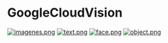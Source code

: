 # GoogleCloudVision
[![imagenes.png](https://i.postimg.cc/28CQWGnW/imagenes.png)](https://postimg.cc/0rHKRpW5)
[![text.png](https://i.postimg.cc/Gm5GZ1VP/text.png)](https://postimg.cc/FY0YLw91)
[![face.png](https://i.postimg.cc/Y9cgCzph/face.png)](https://postimg.cc/QBbV65K3)
[![object.png](https://i.postimg.cc/ydXJYqQb/object.png)](https://postimg.cc/HcnWBNCw)
